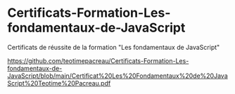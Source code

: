 # Certificats-Formation-Les-fondamentaux-de-JavaScript
Certificats de réussite de la formation "Les fondamentaux de JavaScript"

https://github.com/teotimepacreau/Certificats-Formation-Les-fondamentaux-de-JavaScript/blob/main/Certificat%20Les%20Fondamentaux%20de%20JavaScript%20Teotime%20Pacreau.pdf
